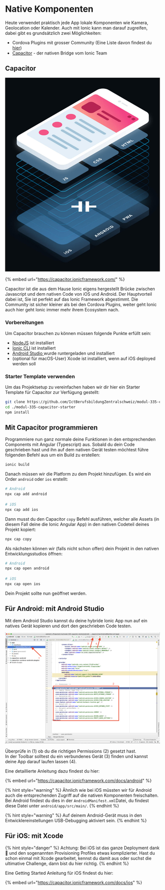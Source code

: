 # Native Komponenten

Heute verwendet praktisch jede App lokale Komponenten wie Kamera, Geolocation oder Kalender. Auch mit Ionic kann man darauf zugreifen, dabei gibt es grundsätzlich zwei Möglichkeiten:

* Cordova Plugins mit grosser Community (Eine Liste davon findest du [hier](https://ionicframework.com/docs/native))
* [Capacitor](https://capacitor.ionicframework.com/) - der nativen Bridge vom Ionic Team

## Capacitor

![](<../.gitbook/assets/image (8).png>)

{% embed url="https://capacitor.ionicframework.com/" %}

Capacitor ist die aus dem Hause Ionic eigens hergestellt Brücke zwischen Javascript und dem nativen Code von iOS und Android. Der Hauptvorteil dabei ist, Sie ist perfekt auf das Ionic Framework abgestimmt. Die Community ist sicher kleiner als bei den Cordova Plugins, weiter geht Ionic auch hier geht Ionic immer mehr ihrem Ecosystem nach.

### Vorbereitungen

Um Capacitor brauchen zu können müssen folgende Punkte erfüllt sein:

* [NodeJS](https://nodejs.org) ist installiert
* [Ionic CLI](https://ionicframework.com/docs/cli) ist installiert
* [Android Studio ](https://developer.android.com/studio)wurde runtergeladen und installiert
* (optional für macOS-User) Xcode ist installiert, wenn auf iOS deployed werden soll

### Starter Template verwenden

Um das Projektsetup zu vereinfachen haben wir dir hier ein Starter Template für Capacitor zur Verfügung gestellt:

```bash
git clone https://github.com/IctBerufsbildungZentralschweiz/modul-335-capacitor-starter.git
cd ./modul-335-capacitor-starter
npm install
```

## Mit Capacitor programmieren

Programmiere nun ganz normale deine Funktionen in den entsprechenden Components mit Angular (Typescript) aus. Sobald du dein Code geschrieben hast und ihn auf dem nativen Gerät testen möchtest führe folgenden Befehl aus um ein Build zu erstellen:

```bash
ionic build
```

Danach müssen wir die Platform zu dem Projekt hinzufügen. Es wird ein Order `android` oder `ios` erstellt:

```bash
# Android
npx cap add android

# iOS
npx cap add ios
```

Dann musst du den Capacitor `copy` Befehl ausführen, welcher alle Assets (in diesem Fall deine die Ionic Angular App) in den nativen Codeteil deines Projekt kopiert:

```bash
npx cap copy
```

Als nächsten können wir (falls nicht schon offen) dein Projekt in den nativen Entwicklungsstudios öffnen:

```bash
# Android
npx cap open android

# iOS
npx cap open ios
```

Dein Projekt sollte nun geöffnet werden.



## Für Android: mit Android Studio

Mit dem Android Studio kannst du deine hybride Ionic App nun auf ein natives Gerät kopieren und dort den geschrieben Code testen.

![](<../.gitbook/assets/image (7) (1).png>)

Überprüfe in  (1) ob du die richtigen Permissions (2) gesetzt hast. \
In der Toolbar solltest du ein verbundenes Gerät (3) finden  und kannst deine App darauf laufen lassen (4).

Eine detaillierte Anleitung dazu findest du hier:

{% embed url="https://capacitor.ionicframework.com/docs/android" %}

{% hint style="warning" %}
Ähnlich wie bei iOS müssten wir für Android auch die entsprechenden Zugriff auf die nativen Komponenten freischalten. Bei Android findest du dies in der `AndroidManifest.xml`Datei, du findest diese Datei unter `android/app/src/main/`.
{% endhint %}

{% hint style="warning" %}
Auf deinem Android-Gerät muss in den Entwicklereinstellungen USB-Debugging aktiviert sein.
{% endhint %}



## Für iOS: mit Xcode

{% hint style="danger" %}
Achtung: Bei iOS ist das ganze Deployment dank   und den sogenannten Provisioning Profiles etwas komplizierter. Hast du schon einmal mit Xcode gearbeitet, kennst du damit aus oder suchst die ultimative Challenge, dann bist du hier richtig.
{% endhint %}

Eine Getting Started Anleitung für iOS findest du hier:

{% embed url="https://capacitor.ionicframework.com/docs/ios" %}





